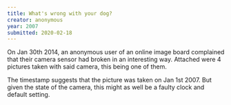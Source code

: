 ```yaml
---
title: What's wrong with your dog?
creator: anonymous
year: 2007
submitted: 2020-02-18
---
```


On Jan 30th 2014, an anonymous user of an online image board complained that
their camera sensor had broken in an interesting way. Attached were 4 pictures
taken with said camera, this being one of them.

The timestamp suggests that the picture was taken on Jan 1st 2007. But given
the state of the camera, this might as well be a faulty clock and default
setting.
